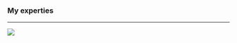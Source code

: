 <h3>My experties</h3>
<hr/>
<img src="https://skillicons.dev/icons/?i=html,css,bootstrap,tailwind,js,git,github," />
